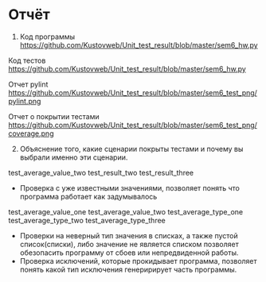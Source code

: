 # Отчёт


1. Код программы https://github.com/Kustovweb/Unit_test_result/blob/master/sem6_hw.py


Код тестов https://github.com/Kustovweb/Unit_test_result/blob/master/sem6_hw.py


Отчет pylint https://github.com/Kustovweb/Unit_test_result/blob/master/sem6_test_png/pylint.png


Отчет о покрытии тестами https://github.com/Kustovweb/Unit_test_result/blob/master/sem6_test_png/coverage.png


2. Объяснение того, какие сценарии покрыты тестами и почему вы выбрали именно эти сценарии.

test_average_value_two
test_result_two
test_result_three
- Проверка с уже известными значениями, позволяет понять что программа работает как задумывалось


test_average_value_one
test_average_value_two
test_average_type_one
test_average_type_two
test_average_type_three
 - Проверки на неверный тип значения в списках, а также пустой список(списки), либо значение не является списком позволяет обезопасить программу от сбоев или непредвиденной работы.
 - Проверка исключений, которые прокидывает программа, позволяет понять какой тип исключения генеририрует часть программы.

